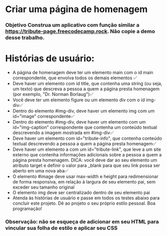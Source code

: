 # Criar uma página de homenagem
### Objetivo Construa um aplicativo com função similar a https://tribute-page.freecodecamp.rock. Não copie a demo desse trabalho.



# Histórias de usuário:

- A página de homenagem deve ter um elemento main com o id main correspondente, que envolva todos os demais elementos ✅
- Deve haver um elemento com id title, que contenha uma string (ou seja, um texto) que descreva a pessoa a quem a página presta homenagem (por exemplo, "Dr. Norman Borlaug")✅
- Você deve ter um elemento figure ou um elemento div com o id img-div✅
- Dentro do elemento #img-div, deve haver um elemento img com um id="image" correspondente✅
- Dentro do elemento #img-div, deve haver um elemento com um id="img-caption" correspondente que contenha um conteúdo textual descrevendo a imagem mostrada em #img-div✅
- Deve haver um elemento com id="tribute-info", que contenha conteúdo textual descrevendo a pessoa a quem a página presta homenagem✅
- Deve haver um elemento a com um id="tribute-link", que leve a um site externo que contenha informações adicionais sobre a pessoa a quem a página presta homenagem. DICA: você deve dar ao seu elemento um atributo target e definir o valor para _blank para que seu link possa ser aberto em uma nova aba✅
- O elemento #image deve usar max-width e height para redimensionar de forma responsiva, em relação à largura de seu elemento pai, sem exceder seu tamanho original
- O elemento img deve ser centralizado dentro de seu elemento pai
- Atenda às histórias de usuário e passe em todos os testes abaixo para concluir este projeto. Dê ao projeto o seu próprio estilo pessoal. Boa programação!

### Observação: não se esqueça de adicionar <link rel="stylesheet" href="styles.css"> em seu HTML para vincular sua folha de estilo e aplicar seu CSS